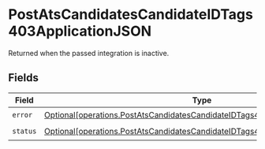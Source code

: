 # PostAtsCandidatesCandidateIDTags403ApplicationJSON

Returned when the passed integration is inactive.


## Fields

| Field                                                                                                                                                                    | Type                                                                                                                                                                     | Required                                                                                                                                                                 | Description                                                                                                                                                              |
| ------------------------------------------------------------------------------------------------------------------------------------------------------------------------ | ------------------------------------------------------------------------------------------------------------------------------------------------------------------------ | ------------------------------------------------------------------------------------------------------------------------------------------------------------------------ | ------------------------------------------------------------------------------------------------------------------------------------------------------------------------ |
| `error`                                                                                                                                                                  | [Optional[operations.PostAtsCandidatesCandidateIDTags403ApplicationJSONError]](undefined/models/operations/postatscandidatescandidateidtags403applicationjsonerror.md)   | :heavy_check_mark:                                                                                                                                                       | N/A                                                                                                                                                                      |
| `status`                                                                                                                                                                 | [Optional[operations.PostAtsCandidatesCandidateIDTags403ApplicationJSONStatus]](undefined/models/operations/postatscandidatescandidateidtags403applicationjsonstatus.md) | :heavy_check_mark:                                                                                                                                                       | N/A                                                                                                                                                                      |